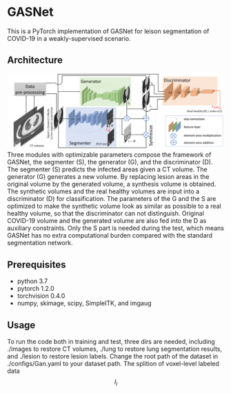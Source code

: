 # GASNet
This is a PyTorch implementation of GASNet for leison segmentation of COVID-19 in a weakly-supervised scenario.

## Architecture
![GASNet](./pics/pipeline.png "pipeline of GASNet")
Three modules with optimizable parameters compose the framework of GASNet, the segmenter (S), the generator (G), and the discriminator (D). 
    The segmenter (S) predicts the infected areas given a CT volume. The generator (G) generates
    a new volume. By replacing lesion areas in the original volume by the generated volume,
    a synthesis volume is obtained. 
    The synthetic volumes and the real healthy volumes are input into a discriminator (D) for classification. The parameters of the G and the S are
      optimized to make the synthetic volume look as similar as possible to a real healthy volume, so that the discriminator can not distinguish. 
      Original COVID-19 volume and the generated volume are also fed into the D as auxiliary constraints. 
      Only the S part is needed during the test, 
      which means GASNet has no extra computational 
      burden compared with the standard segmentation network. 

## Prerequisites
- python 3.7
- pytorch 1.2.0
- torchvision 0.4.0
- numpy, skimage, scipy, SimpleITK, and imgaug

## Usage 
To run the code both in training and test, three dirs are needed, including ./images to restore CT volumes, ./lung to restore lung segmentation results, and ./lesion to restore lesion labels. Change the root path of the dataset in ./configs/Gan.yaml to your dataset path. 
The splition of voxel-level labeled data 
$$I_l$$
